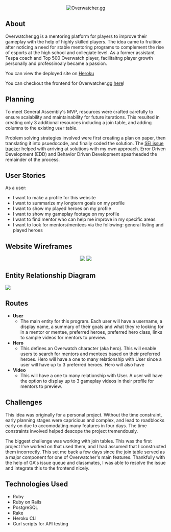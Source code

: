 <p align="center">
<img src="readme_assets/logo.png" alt="Overwatcher.gg" title="Overwatcher.gg">
</p>

## About
Overwatcher.gg is a mentoring platform for players to improve their gameplay with the help of highly skilled players. The idea came to fruitiion after noticing a need for stable mentoring programs to complement the rise of esports at the high school and collegiate level. As a former assistant Tespa coach and Top 500 Overwatch player, facilitaitng player growth personally and professinoaly became a passion.

You can view the deployed site on [Heroku](https://adopt-a-player.herokuapp.com)

You can checkout the frontend for Overwatcher.gg [here](https://github.com/acupoftee/Adopt-A-Player-Client)!

## Planning
To meet General Assembly's MVP, resources were crafted carefully to ensure scalability and maintainability for future iterations. This resulted in creating only 3 additional resources including a join table, and adding columns to the existing `User` table.

Problem solving strategies involved were first creating a plan on paper, then translating it into psuedocode, and finally coded the solution. The [SEI issue tracker](https://git.generalassemb.ly/ga-wdi-boston/game-project/issues) helped with arriving at solutions with my own approach. Error Driven Development (EDD) and Behavior Driven Development spearheaded the remainder of the process.

## User Stories
As a user:

* I want to make a profile for this website
* I want to summarize my longterm goals on my profile
* I want to show my played heroes on my profile
* I want to show my gameplay footage on my profile
* I want to find mentor who can help me improve in my specific areas
* I want to look for mentors/mentees via the following: general listing and played heroes

## Website Wireframes
<p align="center">
<img src="https://raw.git.generalassemb.ly/acupoftee/full-stack-project-practice/response/assets/apa_homepage_wireframe.jpg">
<img src="https://raw.git.generalassemb.ly/acupoftee/full-stack-project-practice/response/assets/apa_users_wireframe.jpg">
</p>

## Entity Relationship Diagram
<img src="https://raw.git.generalassemb.ly/acupoftee/full-stack-project-practice/response/assets/adopt_a_player_erd.png">

## Routes
- **User**
  - The main entity for this program. Each user will have a username, a display name, a summary of their goals and what they're looking for in a mentor or mentee, preferred heroes, preferred hero class, links to sample videos for mentors to preview.
- **Hero**
  - This defines an Overwatch character (aka hero). This will enable users to search for mentors and mentees based on their preferred heroes. Hero will have a one to many relationship with User since a user will have up to 3 preferred heroes. Hero will also have
- **Video**
  - This will have a one to many relationship with User. A user will have the option to display up to 3 gameplay videos in their profile for mentors to preview.

## Challenges
This idea was originally for a personal project. Without the time constraint, early planning stages were capricious and complex, and lead to roadblocks early on due to accomodating many features in four days. The time constraints involved helped descope the project tremendously.

The biggest challenge was working with join tables. This was the first project I've worked on that used them, and I had assumed that I constructed them incorrectly. This set me back a few days since the join table served as a major component for one of Overwatcher's main features. Thankfully with the help of GA's issue queue and classmates, I was able to resolve the issue and integrate this to the frontend nicely.

## Technologies Used
* Ruby
* Ruby on Rails
* PostgreSQL
* Rake
* Heroku CLI
* Curl scripts for API testing
